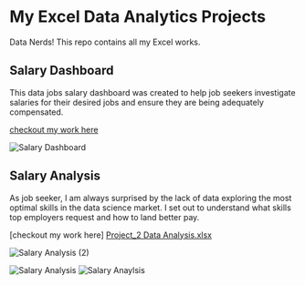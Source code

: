 # My Excel Data Analytics Projects

Data Nerds! This repo contains all my Excel works.

## Salary Dashboard
This data jobs salary dashboard was created to help job seekers investigate salaries for their desired jobs and ensure they are being adequately compensated. 

[checkout my work here](Project_1Dashboard)

![Salary Dashboard](https://github.com/user-attachments/assets/dc8facaf-24f3-41c1-8985-5c5baa9e9a72)

## Salary Analysis
As job seeker, I am always surprised by the lack of data exploring the most optimal skills in the data science market. I set out to understand what skills top employers request and how to land better pay.

[checkout my work here] [Project_2 Data Analysis.xlsx](https://github.com/user-attachments/files/20944436/Project_2.Analysis.xlsx)

![Salary Analysis (2)](https://github.com/user-attachments/assets/fda6b9e5-8ba7-45ff-bfb1-fe522aabff39)

![Salary Analysis](https://github.com/user-attachments/assets/49dcc49b-42c2-45f3-900c-5d4c9dbdaa12)
![Salary Anaylsis](https://github.com/user-attachments/assets/7318c105-37be-4857-b268-cdbf98ec6c6e)

